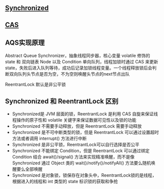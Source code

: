## <a href="/AQS/synchronized.md">Synchronized</a>
## <a href="/AQS/CAS.md">CAS</a>
## AQS实现原理
Abstract Queue Synchronizer，抽象线程同步器，核心变量 volatile 修饰的 state 和 双向链表 Node 以及 Condition 单向队列，线程加锁时通过 CAS 来更新 state，失败后进入队列等待，成功后记录加锁线程变量。一个线程释放锁后会判断双向队列头节点是否为空，不为空则唤醒头节点的next节点出队

ReentrantLock 默认是非公平锁

## Synchronized 和 ReentrantLock 区别
* Synchronized是 JVM 层面的锁，ReentrantLock 是利用 CAS 自旋来保证线程操作的原子性和 volatile 关键字来保证数据可见性以及锁的功能
* Synchronized 不需要手动释放，但是 ReentrantLock 需要手动释放
* Synchronized 是不可中断类型的锁，但是 ReentrantLock 可以通过设置超时方法或者调用 interrupt() 方法进行中断
* Synchronized 是非公平锁，ReentrantLock可以自行选择是否公平
* Synchronized 不能绑定 Condition，但是 ReentrantLock 可以通过绑定 Condition 结合 await()/signal() 方法来实现精准唤醒，而不是像 Synchronized 通过 Object 类的 wait()/notify()/notifyAll() 方法要么随机唤醒要么全部唤醒
* Synchronized 是对象锁，锁保存在对象头中，ReentrantLock锁的是线程，根据进入的线程和 int 类型的 state 标识锁的获取和争抢
